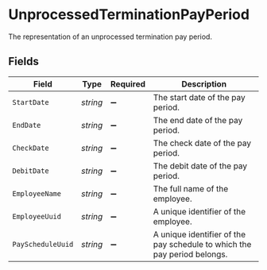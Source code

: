 # UnprocessedTerminationPayPeriod

The representation of an unprocessed termination pay period.


## Fields

| Field                                                                    | Type                                                                     | Required                                                                 | Description                                                              |
| ------------------------------------------------------------------------ | ------------------------------------------------------------------------ | ------------------------------------------------------------------------ | ------------------------------------------------------------------------ |
| `StartDate`                                                              | *string*                                                                 | :heavy_minus_sign:                                                       | The start date of the pay period.                                        |
| `EndDate`                                                                | *string*                                                                 | :heavy_minus_sign:                                                       | The end date of the pay period.                                          |
| `CheckDate`                                                              | *string*                                                                 | :heavy_minus_sign:                                                       | The check date of the pay period.                                        |
| `DebitDate`                                                              | *string*                                                                 | :heavy_minus_sign:                                                       | The debit date of the pay period.                                        |
| `EmployeeName`                                                           | *string*                                                                 | :heavy_minus_sign:                                                       | The full name of the employee.                                           |
| `EmployeeUuid`                                                           | *string*                                                                 | :heavy_minus_sign:                                                       | A unique identifier of the employee.                                     |
| `PayScheduleUuid`                                                        | *string*                                                                 | :heavy_minus_sign:                                                       | A unique identifier of the pay schedule to which the pay period belongs. |